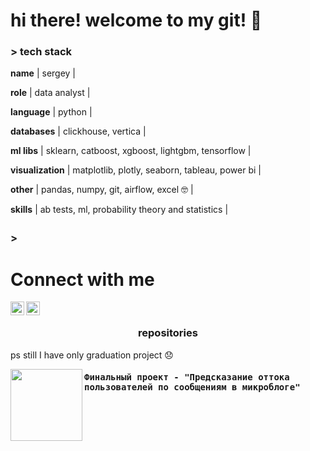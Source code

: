 # hi there!  welcome to my git! 👋




### > tech stack

<b>name</b> | sergey |

<b>role</b> | data analyst |

<b>language</b> | python |

<b>databases</b> | clickhouse, vertica |

<b>ml libs</b> | sklearn, catboost, xgboost, lightgbm,  tensorflow |

<b>visualization</b> | matplotlib, plotly, seaborn, tableau, power bi |

<b>other</b> | pandas, numpy, git, airflow, excel 🤓  |

<b>skills</b> | ab tests, ml, probability theory and statistics  |

### > <img src="https://user-images.githubusercontent.com/2514771/93036534-5fbd6480-f5fd-11ea-8a13-58ef04796c17.gif" width="10" height="20" />


# Connect with me

<a href="https://www.linkedin.com/in/sergey-krylov-16154a212/">
<img align="left" alt="codeSTACKr | LinkedIn" width="22px" src="https://cdn.jsdelivr.net/npm/simple-icons@v3/icons/linkedin.svg" /></a>

<a href="https://www.facebook.com/serzh.krylov">
<img align="left" alt="codeSTACKr | Facebook" width="22px" src="https://cdn.jsdelivr.net/npm/simple-icons@v3/icons/facebook.svg" /></a>

</pre>

<br>



<h3 align="center">repositories</h2>

ps still I have only graduation project 😞


<p width="100%" align="center">
<a align="left" href="https://github.com/sergey-realm18/churn_by_twitter" title="Churn prediction by twitts - graduation project">
<img align="left" height="115" src="https://encrypted-tbn0.gstatic.com/images?q=tbn:ANd9GcSY9d0fWWrlfpC-4l__jliCw_COiQXFxDLvNw&usqp=CAU"></a>
<h4 align="left" > <samp> Финальный проект - "Предсказание оттока пользователей по сообщениям в микроблоге" </samp>
</h4>
<br>
<br>
